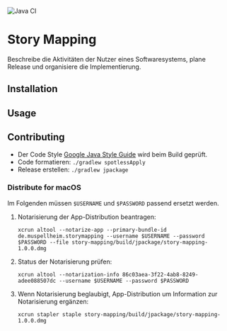 ![Java CI](https://github.com/falkoschumann/story-mapping-java/workflows/Java%20CI/badge.svg)

# Story Mapping

Beschreibe die Aktivitäten der Nutzer eines Softwaresystems, plane Release und
organisiere die Implementierung.

## Installation

## Usage

## Contributing

- Der Code Style [Google Java Style Guide][1] wird beim Build geprüft.
- Code formatieren: `./gradlew spotlessApply`
- Release erstellen: `./gradlew jpackage`

### Distribute for macOS

Im Folgenden müssen `$USERNAME` und `$PASSWORD` passend ersetzt werden. 

1. Notarisierung der App-Distribution beantragen: 

    `xcrun altool --notarize-app --primary-bundle-id de.muspellheim.storymapping --username $USERNAME --password $PASSWORD --file story-mapping/build/jpackage/story-mapping-1.0.0.dmg`

2. Status der Notarisierung prüfen:

    `xcrun altool --notarization-info 86c03aea-3f22-4ab8-8249-adee088507dc --username $USERNAME --password $PASSWORD`

3. Wenn Notarisierung beglaubigt, App-Distribution um Information zur Notarisierung ergänzen: 

    `xcrun stapler staple story-mapping/build/jpackage/story-mapping-1.0.0.dmg`


[1]: https://google.github.io/styleguide/javaguide.html
